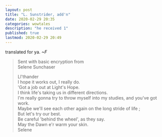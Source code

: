 ```yaml
---
layout: post
title: "L. Sunstrider, add'n"
date: 2020-02-29 20:35
categories: wowtales
description: "he received 1"
published: true
lastmod: 2020-02-29 20:49
---
```


translated for ya. _~F_

> 
> Sent with basic encryption from <br/>
> Selene Sunchaser <br/>
> 
> Ll'thander <br/>
> I hope it works out, I really do. <br/>
> 'Got a job out at Light's Hope. <br/>
> I think life's taking us in different directions. <br/>
> I'm really gonna try to throw myself into my studies, and you've got work. <br/>
> Maybe we'll see each other again on the long stride of life ; <br/>
> But let's try our best. <br/>
> Be careful 'behind the wheel', as they say. <br/>
> May the Dawn e'r warm your skin. <br/>
> Selene <br/>
>
